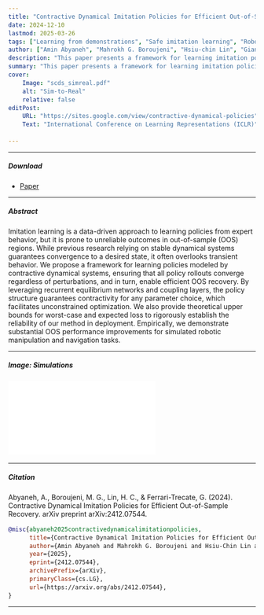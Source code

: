 ```yaml
---
title: "Contractive Dynamical Imitation Policies for Efficient Out-of-Sample Recovery"
date: 2024-12-10
lastmod: 2025-03-26
tags: ["Learning from demonstrations", "Safe imitation learning", "Robotics", "Dynamical systems", "Contraction theory"]
author: ["Amin Abyaneh", "Mahrokh G. Boroujeni", "Hsiu-chin Lin", "Giancarlo Ferrari-Trecate"]
description: "This paper presents a framework for learning imitation policies using contractive dynamical systems to ensure reliable behavior, even in out-of-sample situations. It uses recurrent equilibrium networks and coupling layers to guarantee contractivity under any parameters, allowing for unconstrained optimization. The approach includes theoretical performance bounds and shows strong empirical results on simulated robotic manipulation and navigation tasks. In International Conference on Learning Representations, 2025."
summary: "This paper presents a framework for learning imitation policies using contractive dynamical systems to ensure reliable behavior, even in out-of-sample situations. It uses recurrent equilibrium networks and coupling layers to guarantee contractivity under any parameters, allowing for unconstrained optimization. The approach includes theoretical performance bounds and shows strong empirical results on simulated robotic manipulation and navigation tasks."
cover:
    Image: "scds_simreal.pdf"
    alt: "Sim-to-Real"
    relative: false
editPost:
    URL: "https://sites.google.com/view/contractive-dynamical-policies"
    Text: "International Conference on Learning Representations (ICLR)"

---
```


---

##### Download

+ [Paper](SCDS.pdf)

---

##### Abstract

Imitation learning is a data-driven approach to learning policies from expert behavior, but it is prone to unreliable outcomes in out-of-sample (OOS) regions. While previous research relying on stable dynamical systems guarantees convergence to a desired state, it often overlooks transient behavior. We propose a framework for learning policies modeled by contractive dynamical systems, ensuring that all policy rollouts converge regardless of perturbations, and in turn, enable efficient OOS recovery. By leveraging recurrent equilibrium networks and coupling layers, the policy structure guarantees contractivity for any parameter choice, which facilitates unconstrained optimization. We also provide theoretical upper bounds for worst-case and expected loss to rigorously establish the reliability of our method in deployment. Empirically, we demonstrate substantial OOS performance improvements for simulated robotic manipulation and navigation tasks.

---

##### Image: Simulations

![](scds_simreal.pdf)

---

##### Citation

Abyaneh, A., Boroujeni, M. G., Lin, H. C., & Ferrari-Trecate, G. (2024). Contractive Dynamical Imitation Policies for Efficient Out-of-Sample Recovery. arXiv preprint arXiv:2412.07544.

```BibTeX
@misc{abyaneh2025contractivedynamicalimitationpolicies,
      title={Contractive Dynamical Imitation Policies for Efficient Out-of-Sample Recovery}, 
      author={Amin Abyaneh and Mahrokh G. Boroujeni and Hsiu-Chin Lin and Giancarlo Ferrari-Trecate},
      year={2025},
      eprint={2412.07544},
      archivePrefix={arXiv},
      primaryClass={cs.LG},
      url={https://arxiv.org/abs/2412.07544}, 
}
```

---

